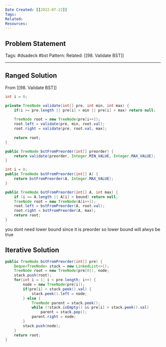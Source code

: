 ```yaml
---
Date Created: [[2022-07-22]]
Tags: 
Related: 
Resources: 
---
```


## Problem Statement


Tags:  #dsadeck  #bst 
Pattern: 
Related: [[98. Validate BST]]

---

## Ranged Solution
From [[98. Validate BST]]
``` java
int i = 0;

private TreeNode validate(int[] pre, int min, int max) {
	if(i >= pre.length || pre[i] < min || pre[i] > max) return null;
	
	TreeNode root = new TreeNode(pre[i++]);
	root.left = validate(pre, min, root.val);
	root.right = validate(pre, root.val, max);
	
	return root;
}

public TreeNode bstFromPreorder(int[] preorder) {
	return validate(preorder, Integer.MIN_VALUE, Integer.MAX_VALUE);
}
```

``` java
int i = 0;
public TreeNode bstFromPreorder(int[] A) {
	return bstFromPreorder(A, Integer.MAX_VALUE);
}

public TreeNode bstFromPreorder(int[] A, int max) {
	if (i == A.length || A[i] > bound) return null;
	TreeNode root = new TreeNode(A[i++]);
	root.left = bstFromPreorder(A, root.val);
	root.right = bstFromPreorder(A, max);
	return root;
}
```
you dont need lower bound since it is preorder so lower bound will alwys be true

## Iterative Solution
``` java
public TreeNode bstFromPreorder(int[] pre) {
	Deque<TreeNode> stack = new LinkedList<>();
	TreeNode root = new TreeNode(pre[0]), node;
	stack.push(root);
	for(int i = 1; i < pre.length; i++) {
		node = new TreeNode(pre[i]);
		if(pre[i] < stack.peek().val) {
			stack.peek().left = node; 
		} else {
			TreeNode parent = stack.peek();
			while (!stack.isEmpty() && pre[i] > stack.peek().val) 
				parent = stack.pop();
			parent.right = node;
		}
		stack.push(node);
	}
	return root;
}
```
